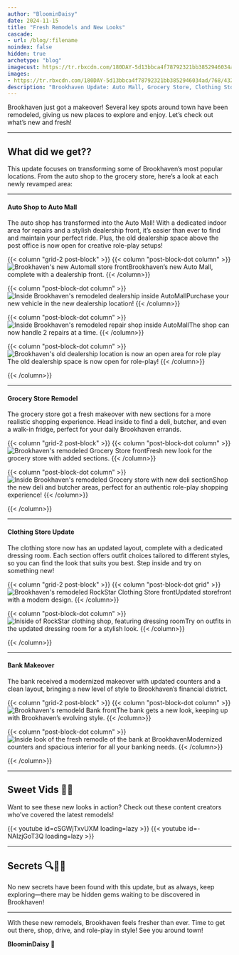 ```yaml
---
author: "BloominDaisy"
date: 2024-11-15
title: "Fresh Remodels and New Looks"
cascade:
- url: /blog/:filename
noindex: false
hidden: true
archetype: "blog"
imagecust: https://tr.rbxcdn.com/180DAY-5d13bbca4f78792321bb3852946034ad/768/432/Image/Png/noFilter
images:
- https://tr.rbxcdn.com/180DAY-5d13bbca4f78792321bb3852946034ad/768/432/Image/Png/noFilter
description: "Brookhaven Update: Auto Mall, Grocery Store, Clothing Store, and Bank Remodels."
---
```


Brookhaven just got a makeover! Several key spots around town have been remodeled, giving us new places to explore and enjoy. Let’s check out what’s new and fresh!

---

## What did we get??

This update focuses on transforming some of Brookhaven’s most popular locations. From the auto shop to the grocery store, here’s a look at each newly revamped area:

---

#### Auto Shop to Auto Mall  

The auto shop has transformed into the Auto Mall! With a dedicated indoor area for repairs and a stylish dealership front, it’s easier than ever to find and maintain your perfect ride. Plus, the old dealership space above the post office is now open for creative role-play setups!

{{< column "grid-2 post-block" >}}
{{< column "post-block-dot column" >}}
![Brookhaven's new Automall store front](/images/blog/auto_mall_front_remodel.png)Brookhaven’s new Auto Mall, complete with a dealership front.
{{< /column>}}

{{< column "post-block-dot column" >}}
![Inside Brookhaven's remodeled dealership inside AutoMall](/images/blog/auto_mall_dealership_remodel.png)Purchase your new vehicle in the new dealership location!
{{< /column>}}

{{< column "post-block-dot column" >}}
![Inside Brookhaven's remodeled repair shop inside AutoMall](/images/blog/auto_mall_repairs_remodel.png)The shop can now handle 2 repairs at a time.
{{< /column>}}

{{< column "post-block-dot column" >}}
![Brookhaven's old dealership location is now an open area for role play](/images/blog/dealership_removed_now_empty_rp_button.png)The old dealership space is now open for role-play!
{{< /column>}}

{{< /column>}}

---

#### Grocery Store Remodel

The grocery store got a fresh makeover with new sections for a more realistic shopping experience. Head inside to find a deli, butcher, and even a walk-in fridge, perfect for your daily Brookhaven errands.

{{< column "grid-2 post-block" >}}
{{< column "post-block-dot column" >}}
![Brookhaven's remodeled Grocery Store front](/images/blog/grocery_store_front_remodel.png)Fresh new look for the grocery store with added sections.
{{< /column>}}


{{< column "post-block-dot column" >}}
![Inside Brookhaven's remodeled Grocery store with new deli section](/images/blog/grocery_store_inside_remodel_2.png)Shop the new deli and butcher areas, perfect for an authentic role-play shopping experience!
{{< /column>}}

{{< /column>}}

---

#### Clothing Store Update  

The clothing store now has an updated layout, complete with a dedicated dressing room. Each section offers outfit choices tailored to different styles, so you can find the look that suits you best. Step inside and try on something new!

{{< column "grid-2 post-block" >}}
{{< column "post-block-dot grid" >}}
![Brookhaven's remodeled RockStar Clothing Store front](/images/blog/rockstar_clothing_shop_front_remodel.png)Updated storefront with a modern design.
{{< /column>}}

{{< column "post-block-dot column" >}}
![Iniside of RockStar clothing shop, featuring dressing room](/images/blog/rockstar_clothing_shop_inside_remodel.png)Try on outfits in the updated dressing room for a stylish look.
{{< /column>}}


{{< /column>}}

---

#### Bank Makeover

The bank received a modernized makeover with updated counters and a clean layout, bringing a new level of style to Brookhaven’s financial district.

{{< column "grid-2 post-block" >}}
{{< column "post-block-dot column" >}}
![Brookhaven's remodeld Bank front](/images/blog/bank_front_remodle.png)The bank gets a new look, keeping up with Brookhaven’s evolving style.
{{< /column>}}

{{< column "post-block-dot column" >}}
![Inside look of the fresh remodle of the bank at Brookhaven](/images/blog/bank_inside_remodel.png)Modernized counters and spacious interior for all your banking needs.
{{< /column>}}


{{< /column>}}


---

## Sweet Vids 🎥🍬

Want to see these new looks in action? Check out these content creators who’ve covered the latest remodels!

<div class="grid-2 post-vid-dot">
{{< youtube id=cSGWjTxvUXM loading=lazy >}}
{{< youtube id=-NAIzjGoT3Q loading=lazy >}}
</div>

---

## Secrets 🔍🕵️‍♂️

No new secrets have been found with this update, but as always, keep exploring—there may be hidden gems waiting to be discovered in Brookhaven!

---

With these new remodels, Brookhaven feels fresher than ever. Time to get out there, shop, drive, and role-play in style! See you around town!

**BloominDaisy 💜**
